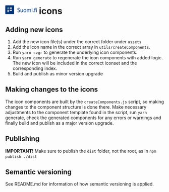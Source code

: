 # <img src="./assets/logoIcons/icon-horizontal.svg" alt="DVV" width="100"/> icons

## Adding new icons

1. Add the new icon file(s) under the correct folder under `assets`
2. Add the icon name in the correct array in `utils/createComponents`.
3. Run `yarn svgr` to generate the underlying icon components.
4. Run `yarn generate` to regenerate the icon components with added logic. The new icon will be included in the correct iconset and the corresponding index.
5. Build and publish as minor version upgrade

## Making changes to the icons

The icon components are built by the `createComponents.js` script, so making changes to the component structure is done there. Make necessary adjustments to the component template found in the script, run `yarn` generate, check the generated components for any errors or warnings and finally build and publish as a major version upgrade.

## Publishing

**IMPORTANT!** Make sure to publish the `dist` folder, not the root, as in `npm publish ./dist`

## Semantic versioning

See README.md for information of how semantic versioning is applied.
